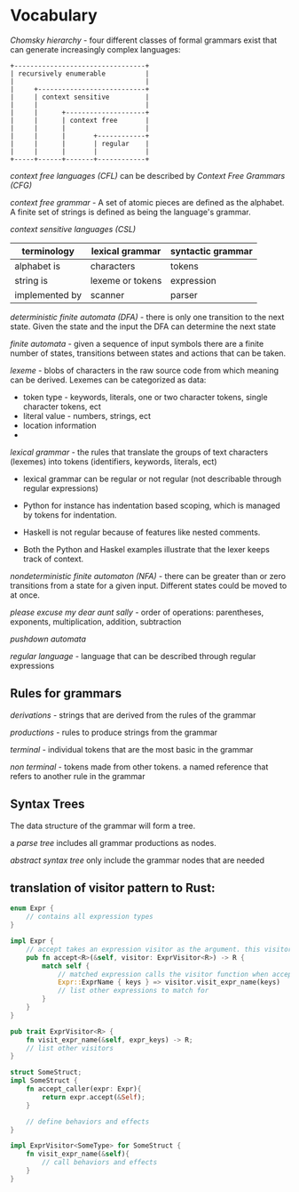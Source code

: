 # Vocabulary

_Chomsky hierarchy_ - four different classes of formal grammars exist that can generate increasingly complex languages:

```
+---------------------------------+
| recursively enumerable          |
|                                 |
|     +---------------------------+
|     | context sensitive         |
|     |                           |
|     |      +--------------------+
|     |      | context free       |
|     |      |                    |
|     |      |       +------------+
|     |      |       | regular    |
|     |      |       |            |
+-----+------+-------+------------+
```

_context free languages (CFL)_ can be described by _Context Free Grammars (CFG)_

_context free grammar_ - A set of atomic pieces are defined as the alphabet. A finite set of strings is defined as being the language's grammar.

_context sensitive languages (CSL)_

| terminology    | lexical grammar  | syntactic grammar |
| -------------- | ---------------- | ----------------- |
| alphabet is    | characters       | tokens            |
| string is      | lexeme or tokens | expression        |
| implemented by | scanner          | parser            |

_deterministic finite automata (DFA)_ - there is only one transition to the next state. Given the state and the input the DFA can determine the next state

_finite automata_ - given a sequence of input symbols there are a finite number of states, transitions between states and actions that can be taken.

_lexeme_ - blobs of characters in the raw source code from which meaning can be derived. Lexemes can be categorized as data:

- token type - keywords, literals, one or two character tokens, single character tokens, ect
- literal value - numbers, strings, ect
- location information
-

_lexical grammar_ - the rules that translate the groups of text characters (lexemes) into tokens (identifiers, keywords, literals, ect)

- lexical grammar can be regular or not regular (not describable through regular expressions)

- Python for instance has indentation based scoping, which is managed by tokens for indentation.

- Haskell is not regular because of features like nested comments.

- Both the Python and Haskel examples illustrate that the lexer keeps track of context.

_nondeterministic finite automaton (NFA)_ - there can be greater than or zero transitions from a state for a given input. Different states could be moved to at once.

_please excuse my dear aunt sally_ - order of operations: parentheses, exponents, multiplication, addition, subtraction

_pushdown automata_

_regular language_ - language that can be described through regular expressions

## Rules for grammars

_derivations_ - strings that are derived from the rules of the grammar

_productions_ - rules to produce strings from the grammar

_terminal_ - individual tokens that are the most basic in the grammar

_non terminal_ - tokens made from other tokens. a named reference that refers to another rule in the grammar

## Syntax Trees

The data structure of the grammar will form a tree.

a _parse tree_ includes all grammar productions as nodes.

_abstract syntax tree_ only include the grammar nodes that are needed

## translation of visitor pattern to Rust:

```Rust
enum Expr {
    // contains all expression types
}

impl Expr {
    // accept takes an expression visitor as the argument. this visitor will contain the side effects and behaviors intented to run when matching against the given expression
    pub fn accept<R>(&self, visitor: ExprVisitor<R>) -> R {
        match self {
            // matched expression calls the visitor function when accept is called
            Expr::ExprName { keys } => visitor.visit_expr_name(keys)
            // list other expressions to match for
        }
    }
}

pub trait ExprVisitor<R> {
    fn visit_expr_name(&self, expr_keys) -> R;
    // list other visitors
}

struct SomeStruct;
impl SomeStruct {
    fn accept_caller(expr: Expr){
        return expr.accept(&Self);
    }

    // define behaviors and effects
}

impl ExprVisitor<SomeType> for SomeStruct {
    fn visit_expr_name(&self){
        // call behaviors and effects
    }
}
```
